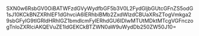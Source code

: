 SXN0w6RsbGV0OiBATWFzdGVyWydfbGF5b3V0L2FydGljbGUtcGFnZS5odG1sJ10KCkBNZXRhIEF1dGhvciA6IERhbiBMb2ZxdWlzdCBUaXRsZTogVmkga29sbGFyIG9tIGRldHRhIGZ1bmdlcmFyIERhdGU6IDIwMTUtMDktMTcgVGFnczogTnloZXRlciAKQEVuZE1ldGEKCkBTZWN0aW9uWydDb250ZW50J10=